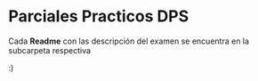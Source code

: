 # Parciales Practicos DPS

Cada **Readme** con las descripción del examen se encuentra en la subcarpeta respectiva

:)
